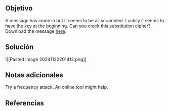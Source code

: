 
## Objetivo
A message has come in but it seems to be all scrambled. Luckily it seems to have the key at the beginning. Can you crack this substitution cipher?Download the message [here](https://artifacts.picoctf.net/c/153/message.txt).

## Solución

![[Pasted image 20241122201412.png]]
## Notas adicionales
Try a frequency attack. An online tool might help.

## Referencias



